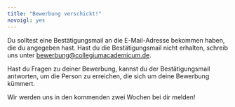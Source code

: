 ```yaml
---
title: "Bewerbung verschickt!"
novoigl: yes
---
```


<!-- Danke, dass du in das CA einziehen möchtest, auch wenn es gerade keine freien Plätze gibt!
Wir nehmen dich hiermit in unseren Interessierten-Verteiler auf. -->

Du solltest eine Bestätigungsmail an die E-Mail-Adresse bekommen haben, die du angegeben hast. Hast du die Bestätigungsmail nicht erhalten, schreib uns unter bewerbung@collegiumacademicum.de.

Hast du Fragen zu deiner Bewerbung, kannst du der Bestätigungsmail antworten, um die Person zu erreichen, die sich um deine Bewerbung kümmert.

Wir werden uns in den kommenden zwei Wochen bei dir melden!

<!-- Wir werden uns bei dir melden, wenn wieder Plätze frei sind.  -->
